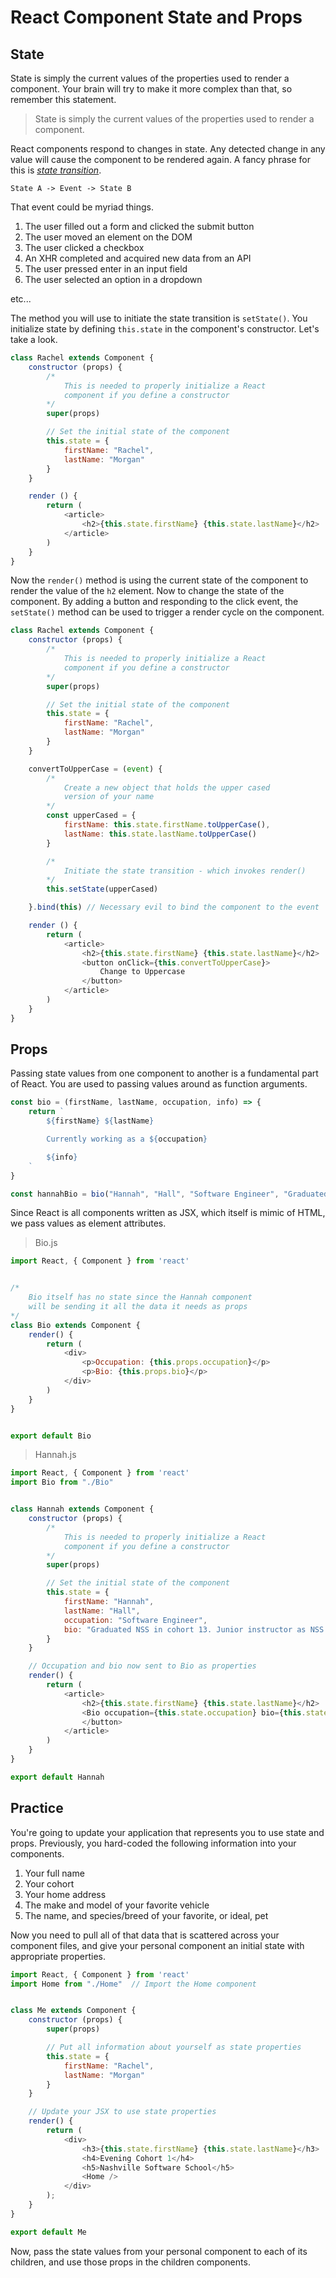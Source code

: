 # React Component State and Props

## State

State is simply the current values of the properties used to render a component. Your brain will try to make it more complex than that, so remember this statement.

> State is simply the current values of the properties used to render a component.

React components respond to changes in state. Any detected change in any value will cause the component to be rendered again. A fancy phrase for this is [_state transition_](https://en.wikipedia.org/wiki/State_diagram).

`State A -> Event -> State B`

That event could be myriad things.

1. The user filled out a form and clicked the submit button
1. The user moved an element on the DOM
1. The user clicked a checkbox
1. An XHR completed and acquired new data from an API
1. The user pressed enter in an input field
1. The user selected an option in a dropdown

etc...

The method you will use to initiate the state transition is `setState()`. You initialize state by defining `this.state` in the component's constructor. Let's take a look.

```js
class Rachel extends Component {
    constructor (props) {
        /*
            This is needed to properly initialize a React
            component if you define a constructor
        */
        super(props)

        // Set the initial state of the component
        this.state = {
            firstName: "Rachel",
            lastName: "Morgan"
        }
    }

    render () {
        return (
            <article>
                <h2>{this.state.firstName} {this.state.lastName}</h2>
            </article>
        )
    }
}
```

Now the `render()` method is using the current state of the component to render the value of the `h2` element. Now to change the state of the component. By adding a button and responding to the click event, the `setState()` method can be used to trigger a render cycle on the component.

```js
class Rachel extends Component {
    constructor (props) {
        /*
            This is needed to properly initialize a React
            component if you define a constructor
        */
        super(props)

        // Set the initial state of the component
        this.state = {
            firstName: "Rachel",
            lastName: "Morgan"
        }
    }

    convertToUpperCase = (event) {
        /*
            Create a new object that holds the upper cased
            version of your name
        */
        const upperCased = {
            firstName: this.state.firstName.toUpperCase(),
            lastName: this.state.lastName.toUpperCase()
        }

        /*
            Initiate the state transition - which invokes render()
        */
        this.setState(upperCased)

    }.bind(this) // Necessary evil to bind the component to the event

    render () {
        return (
            <article>
                <h2>{this.state.firstName} {this.state.lastName}</h2>
                <button onClick={this.convertToUpperCase}>
                    Change to Uppercase
                </button>
            </article>
        )
    }
}
```

## Props

Passing state values from one component to another is a fundamental part of React. You are used to passing values around as function arguments.

```js
const bio = (firstName, lastName, occupation, info) => {
    return `
        ${firstName} ${lastName}

        Currently working as a ${occupation}

        ${info}
    `
}

const hannahBio = bio("Hannah", "Hall", "Software Engineer", "Graduated NSS in cohort 13. Junior instructor as NSS for one year. Now kicking ass professionally.")
```

Since React is all components written as JSX, which itself is mimic of HTML, we pass values as element attributes.

> Bio.js

```js
import React, { Component } from 'react'


/*
    Bio itself has no state since the Hannah component
    will be sending it all the data it needs as props
*/
class Bio extends Component {
    render() {
        return (
            <div>
                <p>Occupation: {this.props.occupation}</p>
                <p>Bio: {this.props.bio}</p>
            </div>
        )
    }
}


export default Bio
```

> Hannah.js

```js
import React, { Component } from 'react'
import Bio from "./Bio"


class Hannah extends Component {
    constructor (props) {
        /*
            This is needed to properly initialize a React
            component if you define a constructor
        */
        super(props)

        // Set the initial state of the component
        this.state = {
            firstName: "Hannah",
            lastName: "Hall",
            occupation: "Software Engineer",
            bio: "Graduated NSS in cohort 13. Junior instructor as NSS for one year. Now kicking ass professionally."
        }
    }

    // Occupation and bio now sent to Bio as properties
    render() {
        return (
            <article>
                <h2>{this.state.firstName} {this.state.lastName}</h2>
                <Bio occupation={this.state.occupation} bio={this.state.bio} />
                </button>
            </article>
        )
    }
}

export default Hannah
```


## Practice

You're going to update your application that represents you to use state and props. Previously, you hard-coded the following information into your components.

1. Your full name
1. Your cohort
1. Your home address
1. The make and model of your favorite vehicle
1. The name, and species/breed of your favorite, or ideal, pet

Now you need to pull all of that data that is scattered across your component files, and give your personal component an initial state with appropriate properties.

```js
import React, { Component } from 'react'
import Home from "./Home"  // Import the Home component


class Me extends Component {
    constructor (props) {
        super(props)

        // Put all information about yourself as state properties
        this.state = {
            firstName: "Rachel",
            lastName: "Morgan"
        }
    }

    // Update your JSX to use state properties
    render() {
        return (
            <div>
                <h3>{this.state.firstName} {this.state.lastName}</h3>
                <h4>Evening Cohort 1</h4>
                <h5>Nashville Software School</h5>
                <Home />
            </div>
        );
    }
}

export default Me
```

Now, pass the state values from your personal component to each of its children, and use those props in the children components.

